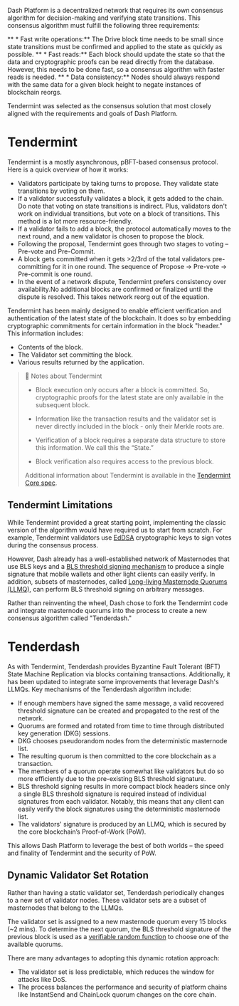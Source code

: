Dash Platform is a decentralized network that requires its own consensus algorithm for decision-making and verifying state transitions. This consensus algorithm must fulfill the following three requirements:
 
**  * Fast write operations:** The Drive block time needs to be small since state transitions must be confirmed and applied to the state as quickly as possible.
**  * Fast reads:** Each block should update the state so that the data and cryptographic proofs can be read directly from the database. However, this needs to be done fast, so a consensus algorithm with faster reads is needed.
**  * Data consistency:** Nodes should always respond with the same data for a given block height to negate instances of blockchain reorgs.
 
Tendermint was selected as the consensus solution that most closely aligned with the requirements and goals of Dash Platform.

# Tendermint

Tendermint is a mostly asynchronous, pBFT-based consensus protocol. Here is a quick overview of how it works:
 
  * Validators participate by taking turns to propose. They validate state transitions by voting on them.
  * If a validator successfully validates a block, it gets added to the chain. Do note that voting on state transitions is indirect. Plus, validators don't work on individual transitions, but vote on a block of transitions. This method is a lot more resource-friendly.
  * If a validator fails to add a block, the protocol automatically moves to the next round, and a new validator is chosen to propose the block.
  * Following the proposal, Tendermint goes through two stages to voting – Pre-vote and Pre-Commit. 
  * A block gets committed when it gets >2/3rd of the total validators pre-committing for it in one round. The sequence of Propose -> Pre-vote -> Pre-commit is one round. 
  * In the event of a network dispute, Tendermint prefers consistency over availability.No additional blocks are confirmed or finalized until the dispute is resolved. This takes network reorg out of the equation.

Tendermint has been mainly designed to enable efficient verification and authentication of the latest state of the blockchain. It does so by embedding cryptographic commitments for certain information in the block "header." This information includes:
 
  * Contents of the block.
  * The Validator set committing the block.
  * Various results returned by the application.

> 📘 Notes about Tendermint
>
> * Block execution only occurs after a block is committed. So, cryptographic proofs for the latest state are only available in the subsequent block.
>
> * Information like the transaction results and the validator set is never directly included in the block - only their Merkle roots are. 
>
> * Verification of a block requires a separate data structure to store this information. We call this the “State.” 
>
> * Block verification also requires access to the previous block.
>
> Additional information about Tendermint is available in the <a href="https://docs.tendermint.com/master/spec/#overview" target="_blank">Tendermint Core spec</a>.

## Tendermint Limitations

While Tendermint provided a great starting point, implementing the classic version of the algorithm would have required us to start from scratch. For example, Tendermint validators use [EdDSA](https://en.wikipedia.org/wiki/EdDSA) cryptographic keys to sign votes during the consensus process. 
 
However, Dash already has a well-established network of Masternodes that use BLS keys and a [BLS threshold signing mechanism](https://blog.dash.org/secret-sharing-and-threshold-signatures-with-bls-954d1587b5f) to produce a single signature that mobile wallets and other light clients can easily verify. In addition, subsets of masternodes, called [Long-living Masternode Quorums (LLMQ)](https://github.com/dashpay/dips/blob/master/dip-0006.md), can perform BLS threshold signing on arbitrary messages. 
 
Rather than reinventing the wheel, Dash chose to fork the Tendermint code and integrate masternode quorums into the process to create a new consensus algorithm called "Tenderdash."

# Tenderdash

As with Tendermint, Tenderdash provides Byzantine Fault Tolerant (BFT) State Machine Replication via blocks containing transactions. Additionally, it has been updated to integrate some improvements that leverage Dash's LLMQs. Key mechanisms of the Tenderdash algorithm include:
 
  * If enough members have signed the same message, a valid recovered threshold signature can be created and propagated to the rest of the network.
  * Quorums are formed and rotated from time to time through distributed key generation (DKG) sessions.
  * DKG chooses pseudorandom nodes from the deterministic masternode list.
  * The resulting quorum is then committed to the core blockchain as a transaction. 
  * The members of a quorum operate somewhat like validators but do so more efficiently due to the pre-existing BLS threshold signature.
  * BLS threshold signing results in more compact block headers since only a single BLS threshold signature is required instead of individual signatures from each validator. Notably, this means that any client can easily verify the block signatures using the deterministic masternode list.
  * The validators' signature is produced by an LLMQ, which is secured by the core blockchain’s Proof-of-Work (PoW).
 
This allows Dash Platform to leverage the best of both worlds – the speed and finality of Tendermint and the security of PoW.

## Dynamic Validator Set Rotation

Rather than having a static validator set, Tenderdash periodically changes to a new set of validator nodes. These validator sets are a subset of masternodes that belong to the LLMQs. 
 
The validator set is assigned to a new masternode quorum every 15 blocks (~2 mins). To determine the next quorum, the BLS threshold signature of the previous block is used as a [verifiable random function](https://en.wikipedia.org/wiki/Verifiable_random_function) to choose one of the available quorums. 
 
There are many advantages to adopting this dynamic rotation approach: 
 
  * The validator set is less predictable, which reduces the window for attacks like DoS.
  * The process balances the performance and security of platform chains like InstantSend and ChainLock quorum changes on the core chain.